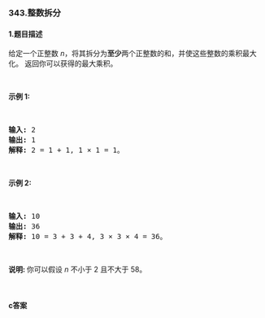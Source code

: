 ### 343.整数拆分

#### 1.题目描述

<p>给定一个正整数&nbsp;<em>n</em>，将其拆分为<strong>至少</strong>两个正整数的和，并使这些整数的乘积最大化。 返回你可以获得的最大乘积。</p><br/><p><strong>示例 1:</strong></p><br/><pre><strong>输入: </strong>2<br/><strong>输出: </strong>1<br/><strong>解释: </strong>2 = 1 + 1, 1 &times; 1 = 1。</pre><br/><p><strong>示例&nbsp;2:</strong></p><br/><pre><strong>输入: </strong>10<br/><strong>输出: </strong>36<br/><strong>解释: </strong>10 = 3 + 3 + 4, 3 &times;&nbsp;3 &times;&nbsp;4 = 36。</pre><br/><p><strong>说明: </strong>你可以假设&nbsp;<em>n&nbsp;</em>不小于 2 且不大于 58。</p><br/>

#### c答案

```c

